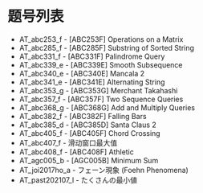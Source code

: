 # 题号列表

- AT_abc253_f - [ABC253F] Operations on a Matrix
- AT_abc285_f - [ABC285F] Substring of Sorted String
- AT_abc331_f - [ABC331F] Palindrome Query
- AT_abc339_e - [ABC339E] Smooth Subsequence
- AT_abc340_e - [ABC340E] Mancala 2
- AT_abc341_e - [ABC341E] Alternating String
- AT_abc353_g - [ABC353G] Merchant Takahashi
- AT_abc357_f - [ABC357F] Two Sequence Queries
- AT_abc368_g - [ABC368G] Add and Multiply Queries
- AT_abc382_f - [ABC382F] Falling Bars
- AT_abc385_d - [ABC385D] Santa Claus 2
- AT_abc405_f - [ABC405F] Chord Crossing
- AT_abc407_f - 滑动窗口最大值
- AT_abc408_f - [ABC408F] Athletic
- AT_agc005_b - [AGC005B] Minimum Sum
- AT_joi2017ho_a - フェーン現象 (Foehn Phenomena)
- AT_past202107_l - たくさんの最小値

